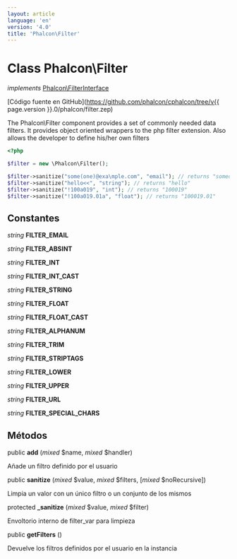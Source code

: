 ```yaml
---
layout: article
language: 'en'
version: '4.0'
title: 'Phalcon\Filter'
---
```

# Class **Phalcon\Filter**

*implements* [Phalcon\FilterInterface](Phalcon_FilterInterface)

[Código fuente en GitHub](https://github.com/phalcon/cphalcon/tree/v{{ page.version }}.0/phalcon/filter.zep)

The Phalcon\Filter component provides a set of commonly needed data filters. It provides object oriented wrappers to the php filter extension. Also allows the developer to define his/her own filters

```php
<?php

$filter = new \Phalcon\Filter();

$filter->sanitize("some(one)@exa\mple.com", "email"); // returns "someone@example.com"
$filter->sanitize("hello<<", "string"); // returns "hello"
$filter->sanitize("!100a019", "int"); // returns "100019"
$filter->sanitize("!100a019.01a", "float"); // returns "100019.01"

```

## Constantes

*string* **FILTER_EMAIL**

*string* **FILTER_ABSINT**

*string* **FILTER_INT**

*string* **FILTER_INT_CAST**

*string* **FILTER_STRING**

*string* **FILTER_FLOAT**

*string* **FILTER_FLOAT_CAST**

*string* **FILTER_ALPHANUM**

*string* **FILTER_TRIM**

*string* **FILTER_STRIPTAGS**

*string* **FILTER_LOWER**

*string* **FILTER_UPPER**

*string* **FILTER_URL**

*string* **FILTER_SPECIAL_CHARS**

## Métodos

public **add** (*mixed* $name, *mixed* $handler)

Añade un filtro definido por el usuario

public **sanitize** (*mixed* $value, *mixed* $filters, [*mixed* $noRecursive])

Limpia un valor con un único filtro o un conjunto de los mismos

protected **_sanitize** (*mixed* $value, *mixed* $filter)

Envoltorio interno de filter_var para limpieza

public **getFilters** ()

Devuelve los filtros definidos por el usuario en la instancia